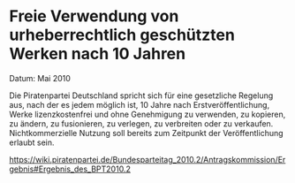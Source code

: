 # Freie Verwendung von urheberrechtlich geschützten Werken nach 10 Jahren

Datum: Mai 2010

Die Piratenpartei Deutschland spricht sich für eine gesetzliche Regelung aus, nach der es jedem möglich ist, 10 Jahre nach Erstveröffentlichung, Werke lizenzkostenfrei und ohne Genehmigung zu verwenden, zu kopieren, zu ändern, zu fusionieren, zu verlegen, zu verbreiten oder zu verkaufen. Nichtkommerzielle Nutzung soll bereits zum Zeitpunkt der Veröffentlichung erlaubt sein.



https://wiki.piratenpartei.de/Bundesparteitag_2010.2/Antragskommission/Ergebnis#Ergebnis_des_BPT2010.2

